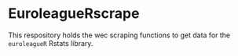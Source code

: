 # EuroleagueRscrape

This respository holds the wec scraping functions to get data for the `euroleagueR` Rstats library.